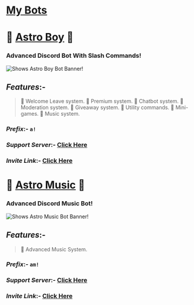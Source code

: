 # [My Bots](https://dsc.gg/prannoygamer)
# :beginner: [Astro Boy](https://dsc.gg/astroboy) :beginner: 

### Advanced Discord Bot With Slash Commands!

</div>
<picture>
  <img alt="Shows Astro Boy Bot Banner!" src="https://share.creavite.co/fF7BLDIyTn5IT7IZ.gif">
</picture
  </div>
  
## *Features*:-
>:small_orange_diamond: Welcome Leave system.
>:small_orange_diamond: Premium system.
>:small_orange_diamond: Chatbot system.
>:small_orange_diamond: Moderation system.
>:small_orange_diamond: Giveaway system.
>:small_orange_diamond: Utility commands.
>:small_orange_diamond: Mini-games.
>:small_orange_diamond: Music system.

### *Prefix*:- `a!`

### *Support Server*:- [Click Here](https://dsc.gg/prannoygamer) 
### *Invite Link*:- [Click Here](https://dsc.gg/astroboy)


# :beginner: [Astro Music](https://dsc.gg/astr0music) :beginner: 

### Advanced Discord Music Bot!  
  
</div>
<picture>
  <img alt="Shows Astro Music Bot Banner!" src="https://share.creavite.co/G6QOvYwuNCYzgSq1.gif">
</picture
  </div>

## *Features*:-
>:small_orange_diamond: Advanced Music System.

### *Prefix*:- `am!`

### *Support Server*:- [Click Here](https://dsc.gg/prannoygamer) 
### *Invite Link*:- [Click Here](https://dsc.gg/astr0music)
